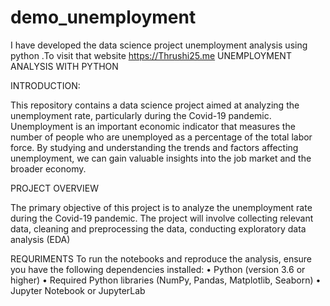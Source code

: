# demo_unemployment
I have developed the data science project unemployment analysis using python .To visit that website https://Thrushi25.me
UNEMPLOYMENT ANALYSIS WITH PYTHON

INTRODUCTION:

This repository contains a data science project aimed at analyzing the unemployment rate, particularly during the Covid-19 pandemic. Unemployment is an important economic indicator that measures the number of people who are unemployed as a percentage of the total labor force. By studying and understanding the trends and factors affecting unemployment, we can gain valuable insights into the job market and the broader economy.

PROJECT OVERVIEW

The primary objective of this project is to analyze the unemployment rate during the Covid-19 pandemic. The project will involve collecting relevant data, cleaning and preprocessing the data, conducting exploratory data analysis (EDA)

REQURIMENTS
To run the notebooks and reproduce the analysis, ensure you have the following dependencies installed:
• Python (version 3.6 or higher)
• Required Python libraries (NumPy, Pandas, Matplotlib, Seaborn)
• Jupyter Notebook or JupyterLab
